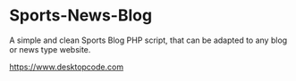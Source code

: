 # Sports-News-Blog
A simple and clean Sports Blog PHP script, that can be adapted to any blog or news type website.


https://www.desktopcode.com
